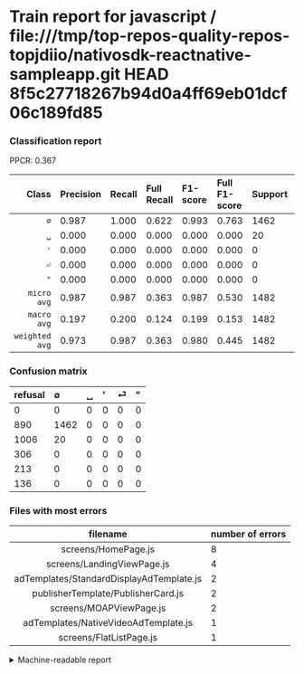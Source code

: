 # Train report for javascript / file:///tmp/top-repos-quality-repos-topjdiio/nativosdk-reactnative-sampleapp.git HEAD 8f5c27718267b94d0a4ff69eb01dcf06c189fd85

### Classification report

PPCR: 0.367

| Class | Precision | Recall | Full Recall | F1-score | Full F1-score | Support | Full Support | PPCR |
|------:|:----------|:-------|:------------|:---------|:---------|:--------|:-------------|:-----|
| `∅` | 0.987| 1.000| 0.622| 0.993| 0.763| 1462| 2352| 0.622 |
| `␣` | 0.000| 0.000| 0.000| 0.000| 0.000| 20| 1026| 0.019 |
| `'` | 0.000| 0.000| 0.000| 0.000| 0.000| 0| 306| 0.000 |
| `⏎` | 0.000| 0.000| 0.000| 0.000| 0.000| 0| 213| 0.000 |
| `"` | 0.000| 0.000| 0.000| 0.000| 0.000| 0| 136| 0.000 |
| `micro avg` | 0.987| 0.987| 0.363| 0.987| 0.530| 1482| 4033| 0.367 |
| `macro avg` | 0.197| 0.200| 0.124| 0.199| 0.153| 1482| 4033| 0.367 |
| `weighted avg` | 0.973| 0.987| 0.363| 0.980| 0.445| 1482| 4033| 0.367 |

### Confusion matrix

|refusal|  ∅| ␣| '| ⏎| "| 
|:---|:---|:---|:---|:---|:---|
|0 |0 |0 |0 |0 |0 |
|890 |1462 |0 |0 |0 |0 |
|1006 |20 |0 |0 |0 |0 |
|306 |0 |0 |0 |0 |0 |
|213 |0 |0 |0 |0 |0 |
|136 |0 |0 |0 |0 |0 |

### Files with most errors

| filename | number of errors|
|:----:|:-----|
| screens/HomePage.js | 8 |
| screens/LandingViewPage.js | 4 |
| adTemplates/StandardDisplayAdTemplate.js | 2 |
| publisherTemplate/PublisherCard.js | 2 |
| screens/MOAPViewPage.js | 2 |
| adTemplates/NativeVideoAdTemplate.js | 1 |
| screens/FlatListPage.js | 1 |

<details>
    <summary>Machine-readable report</summary>
```json
{
  "cl_report": {"\"": {"f1-score": 0.0, "precision": 0.0, "recall": 0.0, "support": 0}, "\u0027": {"f1-score": 0.0, "precision": 0.0, "recall": 0.0, "support": 0}, "macro avg": {"f1-score": 0.19864130434782606, "precision": 0.1973009446693657, "recall": 0.2, "support": 1482}, "micro avg": {"f1-score": 0.9865047233468286, "precision": 0.9865047233468286, "recall": 0.9865047233468286, "support": 1482}, "weighted avg": {"f1-score": 0.9798029249545267, "precision": 0.9731915691856028, "recall": 0.9865047233468286, "support": 1482}, "\u2205": {"f1-score": 0.9932065217391304, "precision": 0.9865047233468286, "recall": 1.0, "support": 1462}, "\u23ce": {"f1-score": 0.0, "precision": 0.0, "recall": 0.0, "support": 0}, "\u2423": {"f1-score": 0.0, "precision": 0.0, "recall": 0.0, "support": 20}},
  "cl_report_full": {"\"": {"f1-score": 0.0, "precision": 0.0, "recall": 0.0, "support": 136}, "\u0027": {"f1-score": 0.0, "precision": 0.0, "recall": 0.0, "support": 306}, "macro avg": {"f1-score": 0.1525299947835159, "precision": 0.1973009446693657, "recall": 0.12431972789115646, "support": 4033}, "micro avg": {"f1-score": 0.5301903898458749, "precision": 0.9865047233468286, "recall": 0.3625092982891148, "support": 4033}, "weighted avg": {"f1-score": 0.4447688417193521, "precision": 0.5753184005236154, "recall": 0.3625092982891148, "support": 4033}, "\u2205": {"f1-score": 0.7626499739175795, "precision": 0.9865047233468286, "recall": 0.6215986394557823, "support": 2352}, "\u23ce": {"f1-score": 0.0, "precision": 0.0, "recall": 0.0, "support": 213}, "\u2423": {"f1-score": 0.0, "precision": 0.0, "recall": 0.0, "support": 1026}},
  "ppcr": 0.3674683858170097
}
```
</details>

